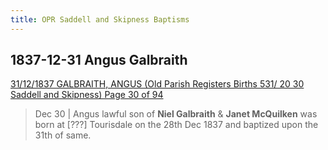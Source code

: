 ```yaml
---
title: OPR Saddell and Skipness Baptisms
---
```


## 1837-12-31 Angus Galbraith

[31/12/1837 GALBRAITH, ANGUS (Old Parish Registers Births 531/ 20 30 Saddell and Skipness) Page 30 of 94](https://www.scotlandspeople.gov.uk/view-image/nrs_opr_records/801?image=30)

> Dec 30 | Angus lawful son of **Niel Galbraith** & **Janet McQuilken**
> was born at [???] Tourisdale on the 28th Dec 1837 and baptized upon
> the 31th of same.

